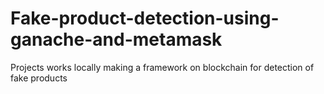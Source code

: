 # Fake-product-detection-using-ganache-and-metamask
Projects works locally making a framework on blockchain for detection of fake products

